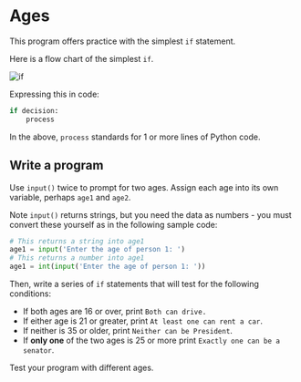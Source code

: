 # Ages

This program offers practice with the simplest `if` statement.

Here is a flow chart of the simplest `if`.

![if](../pics/if.png)

Expressing this in code:

```python
if decision:
    process
```

In the above, `process` standards for 1 or more lines of Python code.

## Write a program

Use `input()` twice to prompt for two ages. Assign each age into its own variable, perhaps `age1` and `age2`.

Note `input()` returns strings, but you need the data as numbers - you must convert these yourself as in the following sample code:

```python
# This returns a string into age1
age1 = input('Enter the age of person 1: ')
# This returns a number into age1
age1 = int(input('Enter the age of person 1: '))
```

Then, write a series of `if` statements that will test for the following conditions:

* If both ages are 16 or over, print `Both can drive.`
* If either age is 21 or greater, print `At least one can rent a car`.
* If neither is 35 or older, print `Neither can be President`.
* If **only one** of the two ages is 25 or more print `Exactly one can be a senator`.

Test your program with different ages.

